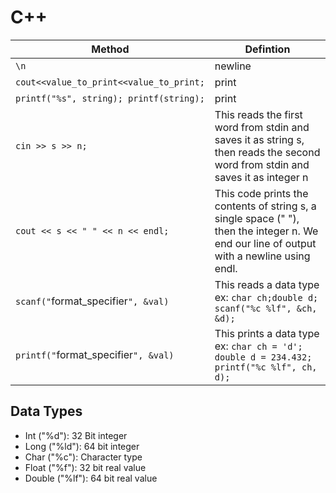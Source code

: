 # C++

| Method                                  | Defintion                                                                                                                                 |
| --------------------------------------- | ----------------------------------------------------------------------------------------------------------------------------------------- |
| `\n`                                    | newline                                                                                                                                   |
| `cout<<value_to_print<<value_to_print;` | print                                                                                                                                     |
| `printf("%s", string); printf(string);` | print                                                                                                                                     |
| `cin >> s >> n;`                        | This reads the first word from stdin and saves it as string s, then reads the second word from stdin and saves it as integer n            |
| `cout << s << " " << n << endl;`        | This code prints the contents of string s, a single space (" "), then the integer n. We end our line of output with a newline using endl. |
| `scanf("`format_specifier`", &val)`     | This reads a data type<br>ex: `char ch;double d; scanf("%c %lf", &ch, &d);`                                                               |
| `printf("`format_specifier`", &val)`    | This prints a data type<br>ex: `char ch = 'd'; double d = 234.432; printf("%c %lf", ch, d);`                                              |

## Data Types

* Int ("%d"): 32 Bit integer
* Long ("%ld"): 64 bit integer
* Char ("%c"): Character type
* Float ("%f"): 32 bit real value
* Double ("%lf"): 64 bit real value